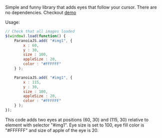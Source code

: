 Simple and funny library that adds eyes that follow your cursor. There are no dependencies. Checkout [demo](https://krustnic.github.io/paranoia.js)

Usage:

```javascript
// Check that all images loaded
$(window).load(function() {
    ParanoiaJS.add( "#img1", {
        x : 60,
        y : 30,   
        size : 100,
        appleSize : 20,
        color : "#FFFFFF"
    } );        

    ParanoiaJS.add( "#img1", {
        x : 115,
        y : 30,
        size : 100,
        appleSize : 20,
        color : "#FFFFFF"
    } );        
});

```

This code adds two eyes at positions (60, 30) and (115, 30) relative to element with selector "#img1". Eye size is set to 100, eye fill color is "#FFFFFF" and size of apple of the eye is 20.